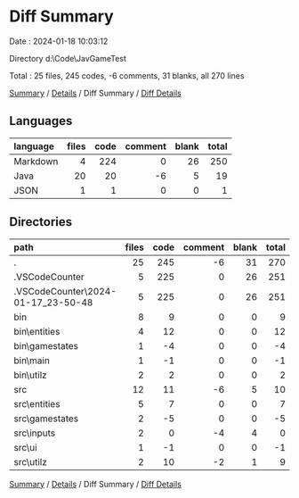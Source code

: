 # Diff Summary

Date : 2024-01-18 10:03:12

Directory d:\\Code\\JavGameTest

Total : 25 files,  245 codes, -6 comments, 31 blanks, all 270 lines

[Summary](results.md) / [Details](details.md) / Diff Summary / [Diff Details](diff-details.md)

## Languages
| language | files | code | comment | blank | total |
| :--- | ---: | ---: | ---: | ---: | ---: |
| Markdown | 4 | 224 | 0 | 26 | 250 |
| Java | 20 | 20 | -6 | 5 | 19 |
| JSON | 1 | 1 | 0 | 0 | 1 |

## Directories
| path | files | code | comment | blank | total |
| :--- | ---: | ---: | ---: | ---: | ---: |
| . | 25 | 245 | -6 | 31 | 270 |
| .VSCodeCounter | 5 | 225 | 0 | 26 | 251 |
| .VSCodeCounter\\2024-01-17_23-50-48 | 5 | 225 | 0 | 26 | 251 |
| bin | 8 | 9 | 0 | 0 | 9 |
| bin\\entities | 4 | 12 | 0 | 0 | 12 |
| bin\\gamestates | 1 | -4 | 0 | 0 | -4 |
| bin\\main | 1 | -1 | 0 | 0 | -1 |
| bin\\utilz | 2 | 2 | 0 | 0 | 2 |
| src | 12 | 11 | -6 | 5 | 10 |
| src\\entities | 5 | 7 | 0 | 0 | 7 |
| src\\gamestates | 2 | -5 | 0 | 0 | -5 |
| src\\inputs | 2 | 0 | -4 | 4 | 0 |
| src\\ui | 1 | -1 | 0 | 0 | -1 |
| src\\utilz | 2 | 10 | -2 | 1 | 9 |

[Summary](results.md) / [Details](details.md) / Diff Summary / [Diff Details](diff-details.md)